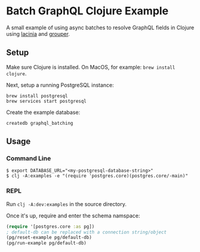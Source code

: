 # Batch GraphQL Clojure Example

A small example of using async batches to resolve GraphQL fields in Clojure
using [lacinia][lacinia] and [grouper][grouper].

[lacinia]: https://github.com/walmartlabs/lacinia
[grouper]: https://github.com/junegunn/grouper

## Setup

Make sure Clojure is installed. On MacOS, for example: `brew install clojure`.

Next, setup a running PostgreSQL instance:

```
brew install postgresql
brew services start postgresql
```

Create the example database:

```
createdb graphql_batching
```

## Usage

### Command Line

```
$ export DATABASE_URL="<my-postgresql-database-string>"
$ clj -A:examples -e "(require 'postgres.core)(postgres.core/-main)"
```

### REPL

Run `clj -A:dev:examples` in the source directory.

Once it's up, require and enter the schema namspace:

```clj
(require '[postgres.core :as pg])
; default-db can be replaced with a connection string/object
(pg/reset-example pg/default-db)
(pg/run-example pg/default-db)
```
